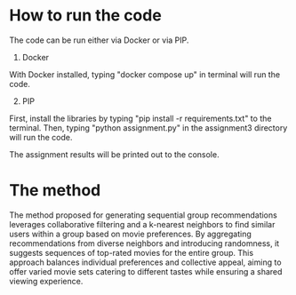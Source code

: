 # How to run the code

The code can be run either via Docker or via PIP.

1. Docker

With Docker installed, typing "docker compose up" in terminal will run the code.

2. PIP

First, install the libraries by typing "pip install -r requirements.txt" to the terminal.
Then, typing "python assignment.py" in the assignment3 directory will run the code.

The assignment results will be printed out to the console.

# The method

The method proposed for generating sequential group recommendations leverages collaborative filtering and a k-nearest neighbors to find similar users within a group based on movie preferences. By aggregating recommendations from diverse neighbors and introducing randomness, it suggests sequences of top-rated movies for the entire group. This approach balances individual preferences and collective appeal, aiming to offer varied movie sets catering to different tastes while ensuring a shared viewing experience.
